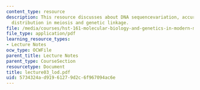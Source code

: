 ```yaml
---
content_type: resource
description: This resource discusses about DNA sequencevariation, accuracy of DNA
  distribution in meiosis and genetic linkage.
file: /media/courses/hst-161-molecular-biology-and-genetics-in-modern-medicine-fall-2007/5734324ad91961279d2c6f967094ac6e_lecture03_lod.pdf
file_type: application/pdf
learning_resource_types:
- Lecture Notes
ocw_type: OCWFile
parent_title: Lecture Notes
parent_type: CourseSection
resourcetype: Document
title: lecture03_lod.pdf
uid: 5734324a-d919-6127-9d2c-6f967094ac6e
---
```

